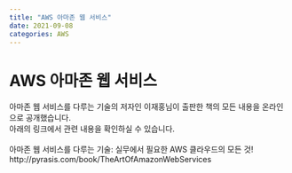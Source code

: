 ```yaml
---
title: "AWS 아마존 웹 서비스"
date: 2021-09-08
categories: AWS
---
```

<h1>AWS 아마존 웹 서비스 </h1>
아마존 웹 서비스를 다루는 기술의 저자인 이재홍님이 출판한 책의 모든 내용을 온라인으로 공개했습니다. <br>
아래의 링크에서 관련 내용을 확인하실 수 있습니다.<br>
<br>
아마존 웹 서비스를 다루는 기술: 실무에서 필요한 AWS 클라우드의 모든 것!<br>
http://pyrasis.com/book/TheArtOfAmazonWebServices

